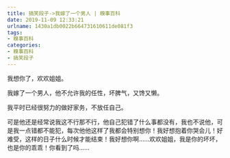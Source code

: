 ```yaml
---
title: 搞笑段子->我嫁了一个男人 | 糗事百科
date: 2019-11-09 12:33:21
urlname: 1430a1db0022b664731610611de081f3
tags: 
- 糗事百科
categories:
- 糗事百科
- 搞笑段子
---
```

我想你了，欢欢姐姐。

我嫁了一个男人，他不允许我的任性，坏脾气，又馋又懒。

我平时已经很努力的做好家务，不放任自己。

可是他还是经常说我这不行那不行，他自己犯错了什么事都没有，我也不说他，可是我一点错都不能犯，每次他他这样了我都会特别想你！我好想抱着你哭会儿！好难受，这样的日子什么时候才能结束！我好想你啊……欢欢姐姐，我是你的坏坏，也是你的乖乖！你看到了吗……


